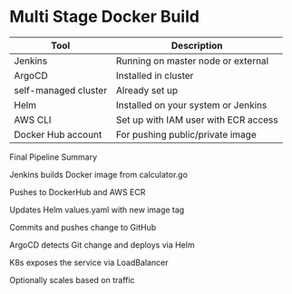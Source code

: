 # Multi Stage Docker Build

| Tool                        | Description                          |
| --------------------------- | ------------------------------------ |
| Jenkins                     | Running on master node or external   |
| ArgoCD                      | Installed in cluster                 |
| self-managed cluster | Already set up                       |
| Helm                        | Installed on your system or Jenkins  |
| AWS CLI                     | Set up with IAM user with ECR access |
| Docker Hub account          | For pushing public/private image     |


Final Pipeline Summary

Jenkins builds Docker image from calculator.go

Pushes to DockerHub and AWS ECR

Updates Helm values.yaml with new image tag

Commits and pushes change to GitHub

ArgoCD detects Git change and deploys via Helm

K8s exposes the service via LoadBalancer

Optionally scales based on traffic
